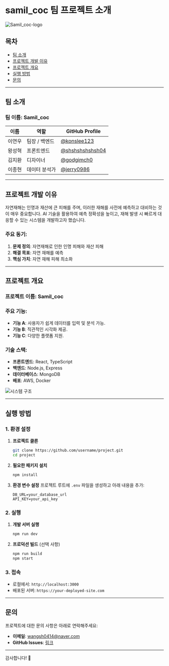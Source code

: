 # samil_coc 팀 프로젝트 소개

![Samil_coc-logo](https://github.com/user-attachments/assets/a98cd9af-ee88-4c3a-968a-eb75ba831655)

## 목차
- [팀 소개](#팀-소개)
- [프로젝트 개발 이유](#프로젝트-개발-이유)
- [프로젝트 개요](#프로젝트-개요)
- [실행 방법](#실행-방법)
- [문의](#문의)

---

## 팀 소개

### 팀 이름: **Samil_coc**

| 이름          | 역할           | GitHub Profile                                   |
|---------------|----------------|-------------------------------------------------|
| 이연우       | 팀장 / 백엔드  | [@konslee123](https://github.com/konslee123)   |
| 왕성혁       | 프론트엔드     | [@shshshshshsh04](https://github.com/shshshshshsh04) |
| 김지환       | 디자이너       | [@godgimch0](https://github.com/godkimch0)     |
| 이종현       | 데이터 분석가  | [@jerry0986](https://github.com/jerry0986) |

---

## 프로젝트 개발 이유

자연재해는 인명과 재산에 큰 피해를 주며, 이러한 재해를 사전에 예측하고 대비하는 것이 매우 중요합니다. AI 기술을 활용하여 예측 정확성을 높이고, 재해 발생 시 빠르게 대응할 수 있는 시스템을 개발하고자 했습니다.

### 주요 동기:
1. **문제 정의**: 자연재해로 인한 인명 피해와 재산 피해
2. **해결 목표**: 자연 재해를 예측
3. **핵심 가치**: 자연 재해 피해 최소화

---

## 프로젝트 개요

### 프로젝트 이름: **Samil_coc**

### 주요 기능:
- **기능 A**: 사용자가 쉽게 데이터를 입력 및 분석 가능.
- **기능 B**: 직관적인 시각화 제공.
- **기능 C**: 다양한 플랫폼 지원.

### 기술 스택:
- **프론트엔드**: React, TypeScript
- **백엔드**: Node.js, Express
- **데이터베이스**: MongoDB
- **배포**: AWS, Docker

![시스템 구조](https://via.placeholder.com/800x400)

---

## 실행 방법

### 1. 환경 설정
1. **프로젝트 클론**
   ```bash
   git clone https://github.com/username/project.git
   cd project
   ```

2. **필요한 패키지 설치**
   ```bash
   npm install
   ```

3. **환경 변수 설정**
   프로젝트 루트에 `.env` 파일을 생성하고 아래 내용을 추가:
   ```env
   DB_URL=your_database_url
   API_KEY=your_api_key
   ```

### 2. 실행
1. **개발 서버 실행**
   ```bash
   npm run dev
   ```

2. **프로덕션 빌드** (선택 사항)
   ```bash
   npm run build
   npm start
   ```

### 3. 접속
   - 로컬에서: `http://localhost:3000`
   - 배포된 서버: `https://your-deployed-site.com`

---

## 문의

프로젝트에 대한 문의 사항은 아래로 연락해주세요:

- **이메일**: wangsh0414@naver.com
- **GitHub Issues**: [링크](https://github.com/jerry0986/samil_coc-project/issues)

---

감사합니다! 🙌
